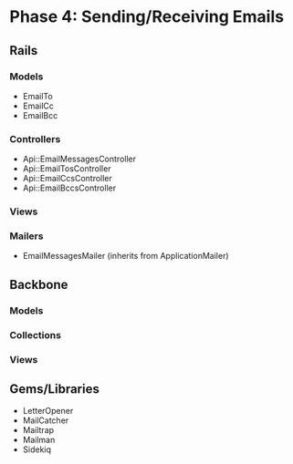 # Phase 4: Sending/Receiving Emails

## Rails
### Models
* EmailTo
* EmailCc
* EmailBcc

### Controllers
* Api::EmailMessagesController
* Api::EmailTosController
* Api::EmailCcsController
* Api::EmailBccsController

### Views

### Mailers
* EmailMessagesMailer (inherits from ApplicationMailer)

## Backbone
### Models

### Collections

### Views

## Gems/Libraries
* LetterOpener
* MailCatcher
* Mailtrap
* Mailman
* Sidekiq
